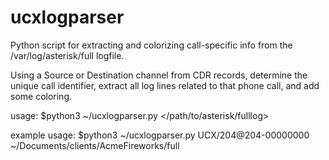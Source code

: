 # ucxlogparser
Python script for extracting and colorizing call-specific info from the /var/log/asterisk/full logfile. 

Using a Source or Destination channel from CDR records, determine the unique call identifier, extract all log lines related to that phone call, and add some coloring.

usage: $python3 ~/ucxlogparser.py <channel id to search for> </path/to/asterisk/fulllog>

example usage: $python3 ~/ucxlogparser.py UCX/204@204-00000000 ~/Documents/clients/AcmeFireworks/full
